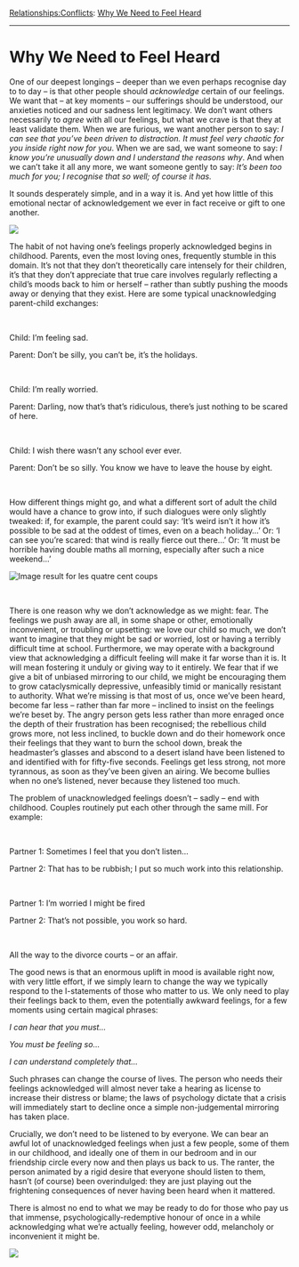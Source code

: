 [Relationships:](https://www.theschooloflife.com/thebookoflife/category/relationships/)[Conflicts](https://www.theschooloflife.com/thebookoflife/category/relationships/conflicts/): [Why We Need to Feel Heard](https://www.theschooloflife.com/thebookoflife/why-we-need-to-feel-heard/)

* * *

# Why We Need to Feel Heard

One of our deepest longings – deeper than we even perhaps recognise day to to day – is that other people should _acknowledge_ certain of our feelings. We want that – at key moments – our sufferings should be understood, our anxieties noticed and our sadness lent legitimacy. We don’t want others necessarily to _agree_ with all our feelings, but what we crave is that they at least validate them. When we are furious, we want another person to say: _I can see that you’ve been driven to distraction. It must feel very chaotic for you inside right now for you_. When we are sad, we want someone to say: _I know you’re unusually down and I understand the reasons why_. And when we can’t take it all any more, we want someone gently to say: _It’s been too much for you; I recognise that so well; of course it has._

It sounds desperately simple, and in a way it is. And yet how little of this emotional nectar of acknowledgement we ever in fact receive or gift to one another.

![](https://www.theschooloflife.com/thebookoflife/wp-content/uploads/2019/02/need-to-feel-heard.jpg)

The habit of not having one’s feelings properly acknowledged begins in childhood. Parents, even the most loving ones, frequently stumble in this domain. It’s not that they don’t theoretically care intensely for their children, it’s that they don’t appreciate that true care involves regularly reflecting a child’s moods back to him or herself – rather than subtly pushing the moods away or denying that they exist. Here are some typical unacknowledging parent-child exchanges:

&nbsp;

Child: I’m feeling sad.

Parent: Don’t be silly, you can’t be, it’s the holidays.

&nbsp;

Child: I’m really worried.

Parent: Darling, now that’s that’s ridiculous, there’s just nothing to be scared of here.

&nbsp;

Child: I wish there wasn’t any school ever ever.

Parent: Don’t be so silly. You know we have to leave the house by eight.

&nbsp;

How different things might go, and what a different sort of adult the child would have a chance to grow into, if such dialogues were only slightly tweaked: if, for example, the parent could say: ‘It’s weird isn’t it how it’s possible to be sad at the oddest of times, even on a beach holiday…’ Or: ‘I can see you’re scared: that wind is really fierce out there…’ Or: ‘It must be horrible having double maths all morning, especially after such a nice weekend…’

![Image result for les quatre cent coups](https://d3i6li5p17fo2k.cloudfront.net/en/rimage/pivot_half_1152/image/4278/2fb5509c8093d31ad22082c0f8e0c966)

&nbsp;

There is one reason why we don’t acknowledge as we might: fear. The feelings we push away are all, in some shape or other, emotionally inconvenient, or troubling or upsetting: we love our child so much, we don’t want to imagine that they might be sad or worried, lost or having a terribly difficult time at school. Furthermore, we may operate with a background view that acknowledging a difficult feeling will make it far worse than it is. It will mean fostering it unduly or giving way to it entirely. We fear that if we give a bit of unbiased mirroring to our child, we might be encouraging them to grow cataclysmically depressive, unfeasibly timid or manically resistant to authority. What we’re missing is that most of us, once we’ve been heard, become far less – rather than far more – inclined to insist on the feelings we’re beset by. The angry person gets less rather than more enraged once the depth of their frustration has been recognised; the rebellious child grows more, not less inclined, to buckle down and do their homework once their feelings that they want to burn the school down, break the headmaster’s glasses and abscond to a desert island have been listened to and identified with for fifty-five seconds. Feelings get less strong, not more tyrannous, as soon as they’ve been given an airing. We become bullies when no one’s listened, never because they listened too much.

The problem of unacknowledged feelings doesn’t – sadly – end with childhood. Couples routinely put each other through the same mill. For example:

&nbsp;

Partner 1: Sometimes I feel that you don’t listen…

Partner 2: That has to be rubbish; I put so much work into this relationship.

&nbsp;

Partner 1: I’m worried I might be fired

Partner 2: That’s not possible, you work so hard.

&nbsp;

All the way to the divorce courts – or an affair.

The good news is that an enormous uplift in mood is available right now, with very little effort, if we simply learn to change the way we typically respond to the I-statements of those who matter to us. We only need to play their feelings back to them, even the potentially awkward feelings, for a few moments using certain magical phrases:

_I can hear that you must…_

_You must be feeling so…_

_I can understand completely that…_

Such phrases can change the course of lives. The person who needs their feelings acknowledged will almost never take a hearing as license to increase their distress or blame; the laws of psychology dictate that a crisis will immediately start to decline once a simple non-judgemental mirroring has taken place.

Crucially, we don’t need to be listened to by everyone. We can bear an awful lot of unacknowledged feelings when just a few people, some of them in our childhood, and ideally one of them in our bedroom and in our friendship circle every now and then plays us back to us. The ranter, the person animated by a rigid desire that everyone should listen to them, hasn’t (of course) been overindulged: they are just playing out the frightening consequences of never having been heard when it mattered.

There is almost no end to what we may be ready to do for those who pay us that immense, psychologically-redemptive honour of once in a while acknowledging what we’re actually feeling, however odd, melancholy or inconvenient it might be.

[![](https://img.youtube.com/vi/hnQwaVnv-FA/0.jpg)](https://www.youtube.com/embed/hnQwaVnv-FA '')
